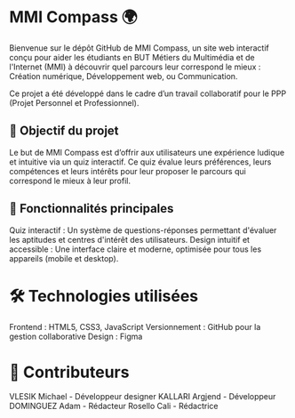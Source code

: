 # MMI Compass 🌍
Bienvenue sur le dépôt GitHub de MMI Compass, un site web interactif conçu pour aider les étudiants en BUT Métiers du Multimédia et de l'Internet (MMI) à découvrir quel parcours leur correspond le mieux : Création numérique, Développement web, ou Communication.

Ce projet a été développé dans le cadre d’un travail collaboratif pour le PPP (Projet Personnel et Professionnel).

## 🎯 Objectif du projet
Le but de MMI Compass est d’offrir aux utilisateurs une expérience ludique et intuitive via un quiz interactif. Ce quiz évalue leurs préférences, leurs compétences et leurs intérêts pour leur proposer le parcours qui correspond le mieux à leur profil.

## 🚀 Fonctionnalités principales
Quiz interactif : Un système de questions-réponses permettant d'évaluer les aptitudes et centres d'intérêt des utilisateurs.
Design intuitif et accessible : Une interface claire et moderne, optimisée pour tous les appareils (mobile et desktop).

# 🛠️ Technologies utilisées
Frontend : HTML5, CSS3, JavaScript
Versionnement : GitHub pour la gestion collaborative
Design : Figma

# 📜 Contributeurs

VLESIK Michael - Développeur designer
KALLARI Argjend - Développeur
DOMINGUEZ Adam - Rédacteur
Rosello Cali - Rédactrice
